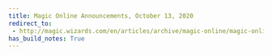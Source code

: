 ```yaml
---
title: Magic Online Announcements, October 13, 2020
redirect_to:
 - http://magic.wizards.com/en/articles/archive/magic-online/magic-online-announcements-october-13-2020
has_build_notes: True
---
```

